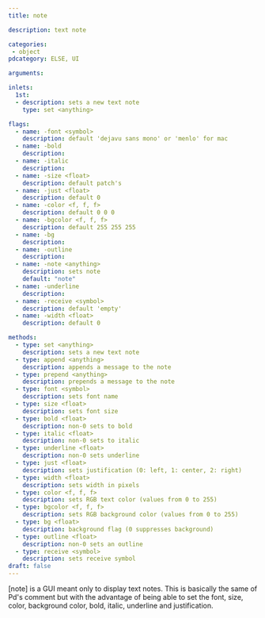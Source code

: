 ```yaml
---
title: note

description: text note

categories:
 - object
pdcategory: ELSE, UI

arguments:

inlets:
  1st:
  - description: sets a new text note
    type: set <anything>

flags:
  - name: -font <symbol>
    description: default 'dejavu sans mono' or 'menlo' for mac
  - name: -bold
    description:
  - name: -italic
    description:
  - name: -size <float>
    description: default patch's
  - name: -just <float>
    description: default 0
  - name: -color <f, f, f>
    description: default 0 0 0
  - name: -bgcolor <f, f, f>
    description: default 255 255 255
  - name: -bg
    description:
  - name: -outline
    description:
  - name: -note <anything>
    description: sets note
    default: "note"
  - name: -underline
    description:
  - name: -receive <symbol>
    description: default 'empty'
  - name: -width <float>
    description: default 0

methods:
  - type: set <anything>
    description: sets a new text note
  - type: append <anything>
    description: appends a message to the note
  - type: prepend <anything>
    description: prepends a message to the note
  - type: font <symbol>
    description: sets font name
  - type: size <float>
    description: sets font size
  - type: bold <float>
    description: non-0 sets to bold
  - type: italic <float>
    description: non-0 sets to italic
  - type: underline <float>
    description: non-0 sets underline
  - type: just <float>
    description: sets justification (0: left, 1: center, 2: right)
  - type: width <float>
    description: sets width in pixels
  - type: color <f, f, f>
    description: sets RGB text color (values from 0 to 255)
  - type: bgcolor <f, f, f>
    description: sets RGB background color (values from 0 to 255)
  - type: bg <float>
    description: background flag (0 suppresses background)
  - type: outline <float>
    description: non-0 sets an outline
  - type: receive <symbol>
    description: sets receive symbol
draft: false
---
```


[note] is a GUI meant only to display text notes. This is basically the same of Pd's comment but with the advantage of being able to set the font, size, color, background color, bold, italic, underline and justification.
